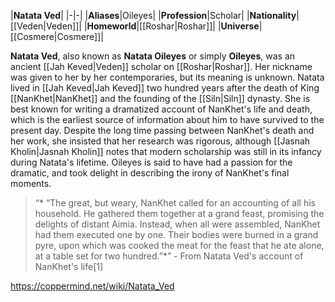 |**Natata Ved**|
|-|-|
|**Aliases**|Oileyes|
|**Profession**|Scholar|
|**Nationality**|[[Veden\|Veden]]|
|**Homeworld**|[[Roshar\|Roshar]]|
|**Universe**|[[Cosmere\|Cosmere]]|

**Natata Ved**, also known as **Natata Oileyes** or simply **Oileyes**, was an ancient [[Jah Keved\|Veden]] scholar on [[Roshar\|Roshar]]. Her nickname was given to her by her contemporaries, but its meaning is unknown.
Natata lived in [[Jah Keved\|Jah Keved]] two hundred years after the death of King [[NanKhet\|NanKhet]] and the founding of the [[Siln\|Siln]] dynasty. She is best known for writing a dramatized account of NanKhet's life and death, which is the earliest source of information about him to have survived to the present day.
Despite the long time passing between NanKhet's death and her work, she insisted that her research was rigorous, although [[Jasnah Kholin\|Jasnah Kholin]] notes that modern scholarship was still in its infancy during Natata's lifetime. Oileyes is said to have had a passion for the dramatic, and took delight in describing the irony of NanKhet's final moments.

>“* “The great, but weary, NanKhet called for an accounting of all his household. He gathered them together at a grand feast, promising the delights of distant Aimia. Instead, when all were assembled, NanKhet had them executed one by one. Their bodies were burned in a grand pyre, upon which was cooked the meat for the feast that he ate alone, at a table set for two hundred.”*”
\- From Natata Ved's account of NanKhet's life[1]




https://coppermind.net/wiki/Natata_Ved